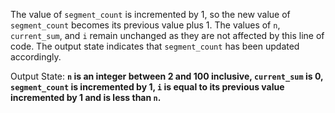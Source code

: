 The value of `segment_count` is incremented by 1, so the new value of `segment_count` becomes its previous value plus 1. The values of `n`, `current_sum`, and `i` remain unchanged as they are not affected by this line of code. The output state indicates that `segment_count` has been updated accordingly.

Output State: **`n` is an integer between 2 and 100 inclusive, `current_sum` is 0, `segment_count` is incremented by 1, `i` is equal to its previous value incremented by 1 and is less than `n`.**